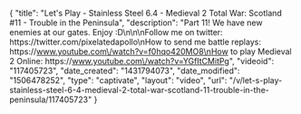{
    "title": "Let's Play - Stainless Steel 6.4 - Medieval 2 Total War: Scotland #11 - Trouble in the Peninsula",
    "description": "Part 11!  We have new enemies at our gates.  Enjoy :D\n\n\nFollow me on twitter: https:\/\/twitter.com\/pixelatedapollo\nHow to send me battle replays: https:\/\/www.youtube.com\/watch?v=f0hqo420MO8\nHow to play Medieval 2 Online: https:\/\/www.youtube.com\/watch?v=YGfItCMitPg",
    "videoid": "117405723",
    "date_created": "1431794073",
    "date_modified": "1506478252",
    "type": "captivate",
    "layout": "video",
    "url": "\/v\/let-s-play-stainless-steel-6-4-medieval-2-total-war-scotland-11-trouble-in-the-peninsula\/117405723"
}